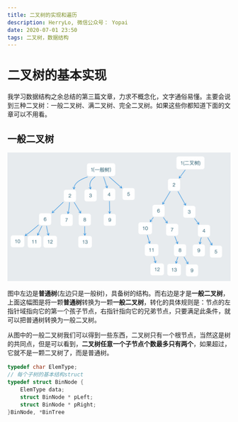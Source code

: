 ```yaml
---
title: 二叉树的实现和遍历
description: HerryLo, 微信公众号： Yopai
date: 2020-07-01 23:50
tags: 二叉树，数据结构
---
```


# 二叉树的基本实现

我学习数据结构之余总结的第三篇文章，力求不概念化，文字通俗易懂。主要会说到三种二叉树：一般二叉树、满二叉树、完全二叉树。如果这些你都知道下面的文章可以不用看。

## 一般二叉树

![](https://raw.githubusercontent.com/HerryLo/CStruct/master/img/WechatIMG454.png)

图中左边是**普通树**(左边只是一般树)，具备树的结构。而右边是才是**一般二叉树**，上面这幅图是将一颗**普通树**转换为一颗**一般二叉树**，转化的具体规则是：节点的左指针域指向它的第一个孩子节点，右指针指向它的兄弟节点，只要满足此条件，就可以把普通树转换为一般二叉树。

从图中的一般二叉树我们可以得到一些东西，二叉树只有一个根节点，当然这是树的共同点，但是可以看到，**二叉树任意一个子节点个数最多只有两个**，如果超过，它就不是一颗二叉树了，而是普通树。

```c
typedef char ElemType;
// 每个子树的基本结构struct
typedef struct BinNode {
    ElemType data;
    struct BinNode * pLeft;
    struct BinNode * pRight;
}BinNode, *BinTree
```

